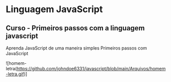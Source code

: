 # Linguagem JavaScript
## Curso - Primeiros passos com a linguagem javascript 
Aprenda JavaScript de uma maneira simples
Primeiros passos com JavaScript

![homem-letra(https://github.com/johndoe6331/javascript/blob/main/Arquivos/homem-letra.gif)]
